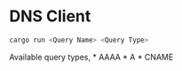 # DNS Client

```sh
cargo run <Query Name> <Query Type>
```

Available query types, \* AAAA \* A \* CNAME
